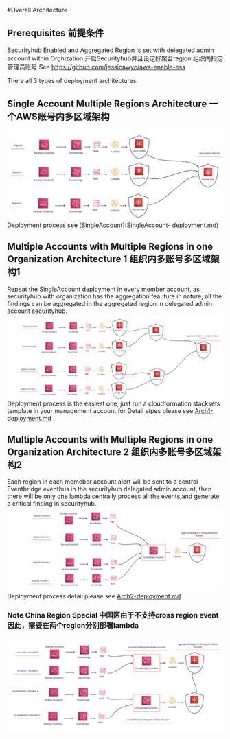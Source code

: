 #Overall Architecture
## Prerequisites 前提条件
Securityhub Enabled and Aggregated Region is set with delegated admin account within Orgnization 开启Securityhub并且设定好聚合region,组织内指定管理员账号
See https://github.com/jessicawyc/aws-enable-ess

There all 3 types of deployment architectures:
## Single Account Multiple Regions Architecture 一个AWS账号内多区域架构
![type1](Arch-SingleAccount.png)
Deployment process see [SingleAccount](SingleAccount- deployment.md)
## Multiple Accounts with Multiple Regions in one Organization  Architecture 1 组织内多账号多区域架构1
Repeat the SingleAccount deployment in every member account, as securityhub with organization has the aggregation feauture in nature, all the findings can be aggregated in the aggregated region in delegated admin account securityhub.
![type1](Arch1.png)
Deployment process is the easiest one, just run a cloudformation stacksets template in your management account
for Detail stpes please see [Arch1-deployment.md](Arch1-deployment.md)
## Multiple Accounts with Multiple Regions in one Organization  Architecture 2 组织内多账号多区域架构2
Each region in each memeber account alert will be sent to a central Eventbridge eventbus in the securityhub delegated admin account, then there will be only one lambda centrally process all the events,and generate a critical finding in securityhub.
![type1](Arch2.png)
Deployment process detail please see [Arch2-deployment.md](Arch2-deployment.md)

### Note China Region Special 中国区由于不支持cross region event因此，需要在两个region分别部署lambda
![type1](Arch2-China.png)
